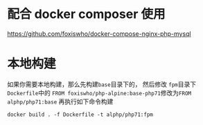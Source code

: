 
# 配合 docker composer 使用
https://github.com/foxiswho/docker-compose-nginx-php-mysql


# 本地构建
如果你需要本地构建，那么先构建`base`目录下的，
然后修改 `fpm`目录下`Dockerfile`中的 `FROM foxiswho/php-alpine:base-php71`修改为`FROM alphp/php71:base`
再执行如下命令构建
```SHEL
docker build . -f Dockerfile -t alphp/php71:fpm
```